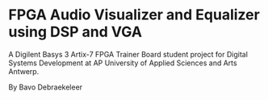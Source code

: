 # FPGA Audio Visualizer and Equalizer using DSP and VGA

A Digilent Basys 3 Artix-7 FPGA Trainer Board student project for Digital Systems Development at AP University of Applied Sciences and Arts Antwerp.

By Bavo Debraekeleer
